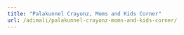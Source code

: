 ```yaml
---
title: "Palakunnel Crayonz, Moms and Kids Corner"
url: /adimali/palakunnel-crayonz-moms-and-kids-corner/
---
```

